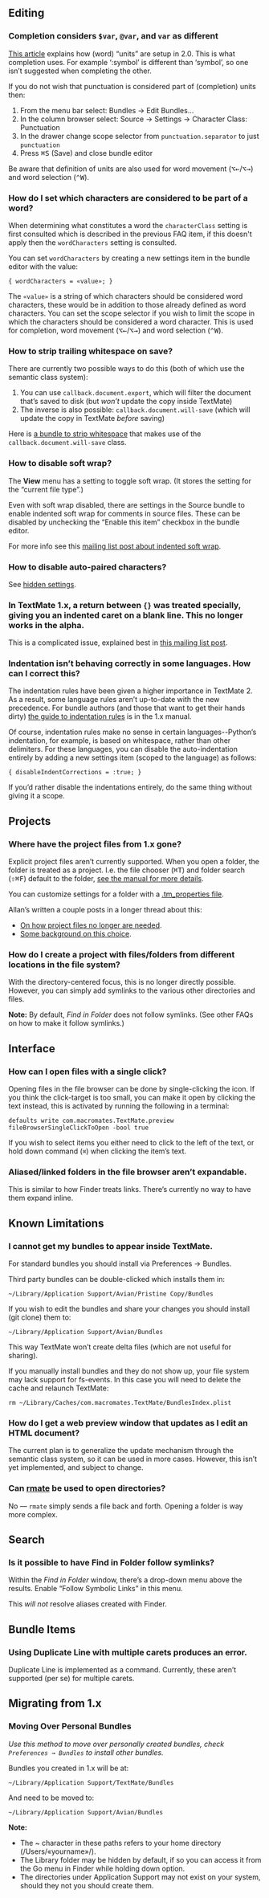 ## Editing

### Completion considers `$var`, `@var`, and `var` as different

[This article](http://blog.macromates.com/2012/clever-completion/ "TextMate Blog » Clever Completion") explains how (word) “units” are setup in 2.0. This is what completion uses. For example ‘:symbol’ is different than ‘symbol’, so one isn’t suggested when completing the other.

If you do not wish that punctuation is considered part of (completion) units then:

1. From the menu bar select: Bundles → Edit Bundles…
2. In the column browser select: Source → Settings → Character
Class: Punctuation
3. In the drawer change scope selector from `punctuation.separator`
to just `punctuation`
4. Press <kbd>⌘S</kbd> (Save) and close bundle editor

Be aware that definition of units are also used for word movement (<kbd>⌥←</kbd>/<kbd>⌥→</kbd>) and word selection (<kbd>⌃W</kbd>).

### How do I set which characters are considered to be part of a word?

When determining what constitutes a word the `characterClass` setting is first consulted which is described in the previous FAQ item, if this doesn't apply then the `wordCharacters` setting is consulted.

You can set `wordCharacters` by creating a new settings item in the bundle editor with the value:

    { wordCharacters = «value»; }

The `«value»` is a string of which characters should be considered word characters, these would be in addition to those already defined as word characters. You can set the scope selector if you wish to limit the scope in which the characters should be considered a word character. This is used for completion, word movement (<kbd>⌥←</kbd>/<kbd>⌥→</kbd>) and word selection (<kbd>⌃W</kbd>).

### How to strip trailing whitespace on save?

There are currently two possible ways to do this (both of which use the semantic class system):

1. You can use `callback.document.export`, which will filter the document that’s saved to disk (but *won’t* update the copy inside TextMate)
1. The inverse is also possible: `callback.document.will-save` (which will update the copy in TextMate *before* saving)

Here is [a bundle to strip whitespace](https://github.com/bomberstudios/Strip-Whitespace-On-Save.tmbundle) that makes use of the `callback.document.will-save` class.

### How to disable soft wrap?

The **View** menu has a setting to toggle soft wrap. (It stores the setting for the “current file type”.)

Even with soft wrap disabled, there are settings in the Source bundle to enable indented soft wrap for comments in source files. These can be disabled by unchecking the “Enable this item” checkbox in the bundle editor.

For more info see this [mailing list post about indented soft wrap](http://lists.macromates.com/textmate/2011-December/033547.html).

### How to disable auto-paired characters?

See [hidden settings](https://github.com/textmate/textmate/wiki/Hidden-Settings#disabling-auto-paired-characters).

### In TextMate 1.x, a return between `{}` was treated specially, giving you an indented caret on a blank line. This no longer works in the alpha.

This is a complicated issue, explained best in [this mailing list post](http://lists.macromates.com/textmate/2012-January/034108.html "[TxMt] Re: Indentation (TM2 R bundle)").

### Indentation isn’t behaving correctly in some languages. How can I correct this?

The indentation rules have been given a higher importance in TextMate 2. As a result, some language rules aren’t up-to-date with the new precedence. For bundle authors (and those that want to get their hands dirty) [the guide to indentation rules](http://manual.macromates.com/en/appendix#indentation_rules.html "TextMate Manual » Appendix") is in the 1.x manual.

Of course, indentation rules make no sense in certain languages--Python’s indentation, for example, is based on whitespace, rather than other delimiters. For these languages, you can disable the auto-indentation entirely by adding a new settings item (scoped to the language) as follows:

	{ disableIndentCorrections = :true; }

If you’d rather disable the indentations entirely, do the same thing without giving it a scope.


## Projects

### Where have the project files from 1.x gone?

Explicit project files aren’t currently supported. When you open a folder, the folder is treated as a project.  I.e. the file chooser (<kbd>⌘T</kbd>) and folder search (<kbd>⇧⌘F</kbd>) default to the folder, [see the manual for more details](http://manual.textmate.org/projects#projects).

You can customize settings for a folder with a [.tm_properties file](http://blog.macromates.com/2011/git-style-configuration/ "TextMate Blog » Git Style Configuration").

Allan’s written a couple posts in a longer thread about this:

- [On how project files no longer are needed](http://lists.macromates.com/textmate/2011-December/033403.html "[TxMt] Re: Projects are gone in TM2?").
- [Some background on this choice](http://lists.macromates.com/textmate/2011-December/033522.html "[TxMt] Re: Projects are gone in TM2?").

### How do I create a project with files/folders from different locations in the file system?

With the directory-centered focus, this is no longer directly possible. However, you can simply add symlinks to the various other directories and files.

**Note:** By default, *Find in Folder* does not follow symlinks. (See other FAQs on how to make it follow symlinks.)


## Interface

### How can I open files with a single click?

Opening files in the file browser can be done by single-clicking the icon. If you think the click-target is too small, you can make it open by clicking the text instead, this is activated by running the following in a terminal:

    defaults write com.macromates.TextMate.preview fileBrowserSingleClickToOpen -bool true

If you wish to select items you either need to click to the left of the text, or hold down command (`⌘`) when clicking the item’s text.

### Aliased/linked folders in the file browser aren’t expandable.

This is similar to how Finder treats links. There’s currently no way to have them expand inline.


## Known Limitations

### I cannot get my bundles to appear inside TextMate. 

For standard bundles you should install via Preferences → Bundles.

Third party bundles can be double-clicked which installs them in:

	~/Library/Application Support/Avian/Pristine Copy/Bundles

If you wish to edit the bundles and share your changes you should install (git clone) them to:

	~/Library/Application Support/Avian/Bundles

This way TextMate won’t create delta files (which are not useful for sharing).

If you manually install bundles and they do not show up, your file system may lack support for fs-events. In this case you will need to delete the cache and relaunch TextMate:

	rm ~/Library/Caches/com.macromates.TextMate/BundlesIndex.plist

### How do I get a web preview window that updates as I edit an HTML document?

The current plan is to generalize the update mechanism through the semantic class system, so it can be used in more cases. However, this isn’t yet implemented, and subject to change.

### Can [rmate](https://github.com/textmate/rmate) be used to open directories?

No — `rmate` simply sends a file back and forth. Opening a folder is way more complex.


## Search

### Is it possible to have Find in Folder follow symlinks?

Within the *Find in Folder* window, there’s a drop-down menu above the results. Enable “Follow Symbolic Links” in this menu.

This *will not* resolve aliases created with Finder.

## Bundle Items

### Using Duplicate Line with multiple carets produces an error.

Duplicate Line is implemented as a command. Currently, these aren’t supported (per se) for multiple carets.


## Migrating from 1.x

### Moving Over Personal Bundles

*Use this method to move over personally created bundles, check `Preferences → Bundles` to install other bundles.*

Bundles you created in 1.x will be at:

    ~/Library/Application Support/TextMate/Bundles

And need to be moved to:

    ~/Library/Application Support/Avian/Bundles

**Note:**

* The ~ character in these paths refers to your home directory (/Users/«yourname»/).
* The Library folder may be hidden by default, if so you can access it from the Go menu in Finder while holding down option.
* The directories under Application Support may not exist on your system, should they not you should create them.
